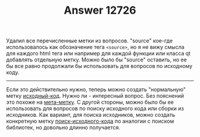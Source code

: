 ﻿---
title: "Answer 12726"
se.owner.user_id: 1365
se.owner.display_name: "insolor"
se.owner.link: "https://ru.meta.stackoverflow.com/users/1365/insolor"
se.answer_id: 12726
se.question_id: 12724
se.post_type: answer
se.is_accepted: True
---
<p>Удалил все перечисленные метки из вопросов. &quot;source&quot; кое-где использовалось как обозначение тега <code>&lt;source&gt;</code>, но я не вижу смысла для каждого html тега или например для каждой функции или класса qt добавлять отдельную метку. Можно было бы &quot;source&quot; оставить, но ее бы все равно продолжали бы использовать для вопросов по исходному коду.</p>
<hr />
<p>Если это действительно нужно, теперь можно создать &quot;нормальную&quot; метку <a href="https://ru.stackoverflow.com/questions/tagged/%d0%b8%d1%81%d1%85%d0%be%d0%b4%d0%bd%d1%8b%d0%b9-%d0%ba%d0%be%d0%b4" class="post-tag" title="показать вопросы с меткой [исходный-код]" aria-label="показать вопросы с меткой [исходный-код]" rel="tag" aria-labelledby="tag-исходный-код-tooltip-container">исходный-код</a>. Нужно ли - интересный вопрос. Без пояснений это похоже на <a href="https://ru.meta.stackoverflow.com/q/1160/1365">мета-метку</a>. С другой стороны, можно было бы ее использовать для вопросов по поиску исходного кода или сборки из исходников. Как вариант, для поиска исходников, можно создать конкретную метку <a href="https://ru.stackoverflow.com/questions/tagged/%d0%bf%d0%be%d0%b8%d1%81%d0%ba-%d0%b8%d1%81%d1%85%d0%be%d0%b4%d0%bd%d0%be%d0%b3%d0%be-%d0%ba%d0%be%d0%b4%d0%b0" class="post-tag" title="показать вопросы с меткой [поиск-исходного-кода]" aria-label="показать вопросы с меткой [поиск-исходного-кода]" rel="tag" aria-labelledby="tag-поиск-исходного-кода-tooltip-container">поиск-исходного-кода</a> по аналогии с поиском библиотек, но довольно длинно получается.</p>
